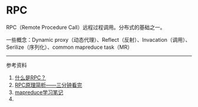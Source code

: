 # RPC

RPC（Remote Procedure Call）远程过程调用。分布式的基础之一。

一些概念：Dynamic proxy（动态代理）、Reflect（反射）、Invacation（调用）、Serilize（序列化）、common mapreduce task（MR）











---

参考资料

1. [什么是RPC？](https://www.jianshu.com/p/7d6853140e13)
2. [RPC原理简析——三分钟看完](https://www.jianshu.com/p/d3c7a5bbca09)
3. [mapreduce学习笔记](https://www.jianshu.com/p/2854e7d82c72)
4. 

